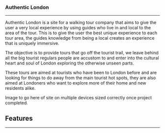 ### Authentic London
-------
Authentic London is a site for a walking tour company that aims to give the user a very local experience by using guides who live in and local to the area of the tour. This is to give the user the best unique experience to each tour area, the guides knowledge from being a local creates an experience that is uniquely immersive. 

The objective is to provide tours that go off the tourist trail, we leave behind all the big tourist regulars people are accustom to and enter into the cultural heart and soul of London exploring the otherwise unseen parts. 

These tours are aimed at tourists who have been to London before and are looking for things to do away from the main tourist hot spots, they are also aimed at Londoners who want to explore more of their home and new residents alike.

Image to go here of site on multiple devices sized correctly once project completed.


## Features
--------

